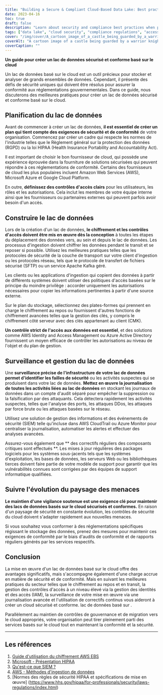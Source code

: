 ```yaml
---
title: "Building a Secure & Compliant Cloud-Based Data Lake: Best practices for protecting stored data"
date: 2023-04-16
toc: true
draft: false
description: "Learn about security and compliance best practices when planning, building and managing cloud-based data lakes in this comprehensive guide."
tags: ["data lake", "cloud security", "compliance regulations", "access controls", "encryption", "AWS", "Azure", "HIPAA", "GDPR", "monitoring", "patching", "cybersecurity", "SIEM solution", "IT support teams", "threat landscape", "cloud migration", "cloud governance"]
cover: "/img/cover/A_cartoon_image_of_a_castle_being_guarded_by_a_warrior.png"
coverAlt: "A cartoon image of a castle being guarded by a warrior knight, symbolizing the concept of strong protection for secure and compliant cloud-based storage"
coverCaption: ""
---
```

 **Un guide pour créer un lac de données sécurisé et conforme basé sur le cloud**  Un lac de données basé sur le cloud est un outil précieux pour stocker et analyser de grands ensembles de données. Cependant, il présente des défis de sécurité uniques qui doivent être résolus pour assurer la conformité aux réglementations gouvernementales. Dans ce guide, nous discuterons des meilleures pratiques pour créer un lac de données sécurisé et conforme basé sur le cloud.  ## Planification du lac de données  Avant de commencer à créer un lac de données, **il est essentiel de créer un plan qui tient compte des exigences de sécurité et de conformité** de votre organisation. Commencez par créer un cadre qui respecte les normes de l'industrie telles que le Règlement général sur la protection des données (RGPD) ou la loi HIPAA (Health Insurance Portability and Accountability Act).  Il est important de choisir le bon fournisseur de cloud, qui possède une expérience éprouvée dans la fourniture de solutions sécurisées qui peuvent répondre à ces réglementations de conformité. Certains des fournisseurs de cloud les plus populaires incluent Amazon Web Services (AWS), Microsoft Azure et Google Cloud Platform.  En outre, **définissez des contrôles d'accès clairs** pour les utilisateurs, les rôles et les autorisations. Cela inclut les membres de votre équipe interne ainsi que les fournisseurs ou partenaires externes qui peuvent parfois avoir besoin d'un accès.  ## Construire le lac de données  Lors de la création d'un lac de données, **le chiffrement et les contrôles d'accès doivent être mis en œuvre dès la conception** à toutes les étapes du déplacement des données vers, au sein et depuis le lac de données. Les processus d'ingestion doivent chiffrer les données pendant le transit et se reposer si possible. Utilisez les meilleures pratiques telles que les protocoles de sécurité de la couche de transport sur votre client d'ingestion ou les protocoles réseau, tels que le protocole de transfert de fichiers sécurisé (SFTP) ou un service Apache Kafka géré.  Les clients ou les applications d'ingestion qui copient des données à partir de différents systèmes doivent utiliser des politiques d'accès basées sur le principe du moindre privilège : accorder uniquement les autorisations nécessaires pour copier les informations pertinentes à partir d'une source externe.  Sur le plan du stockage, sélectionnez des plates-formes qui prennent en charge le chiffrement au repos ou fournissent d'autres fonctions de chiffrement avancées telles que la gestion des clés, y compris le chiffrement côté serveur avec des clés appartenant au client (CMK).  **Un contrôle strict de l'accès aux données est essentiel**, et des solutions comme AWS Identity and Access Management ou Azure Active Directory fournissent un moyen efficace de contrôler les autorisations au niveau de l'objet et du plan de gestion.  ## Surveillance et gestion du lac de données  Une **surveillance précise de l'infrastructure de votre lac de données permet d'identifier les failles de sécurité** ou les activités suspectes qui se produisent dans votre lac de données. **Mettez en œuvre la journalisation de toutes les activités liées au lac de données** en stockant les journaux de données dans un compte d'audit séparé pour empêcher la suppression ou la falsification par des attaquants. Cela détectera rapidement les activités suspectes, telles que l'analyse des ports, les attaques DDos, les attaques par force brute ou les attaques basées sur le réseau.  Utilisez une solution de gestion des informations et des événements de sécurité (SIEM) telle qu'incluse dans AWS CloudTrail ou Azure Monitor pour centraliser la journalisation, automatiser les alertes et effectuer des analyses avancées.  Assurez-vous également que ** des correctifs réguliers des composants critiques sont effectués **. Les mises à jour régulières des packages logiciels pour les systèmes sous-jacents tels que les systèmes d'exploitation, les bases de données, les serveurs Web ou les bibliothèques tierces doivent faire partie de votre modèle de support pour garantir que les vulnérabilités connues sont corrigées par des équipes de support informatique qualifiées.  ## Suivre l'évolution du paysage des menaces  **Le maintien d'une vigilance soutenue est une exigence clé pour maintenir des lacs de données basés sur le cloud sécurisés et conformes.** En raison d'un paysage de sécurité en constante évolution, les contrôles de sécurité du cloud doivent s'adapter rapidement aux nouvelles menaces.  Si vous souhaitez vous conformer à des réglementations spécifiques régissant le stockage des données, prenez des mesures pour maintenir ces exigences de conformité par le biais d'audits de conformité et de rapports réguliers générés par les services respectifs.  ## Conclusion  La mise en œuvre d'un lac de données basé sur le cloud offre des avantages significatifs, mais s'accompagne également d'une charge accrue en matière de sécurité et de conformité. Mais en suivant les meilleures pratiques du secteur telles que le chiffrement au repos et en transit, la gestion des contrôles d'accès à un niveau élevé via la gestion des identités et des accès (IAM), la surveillance de votre mise en œuvre via une journalisation avancée et l'utilisation de correctifs continus vous aideront à créer un cloud sécurisé et conforme. lac de données basé sur .  Parallèlement au maintien de contrôles de gouvernance et de migration vers le cloud appropriés, votre organisation peut tirer pleinement parti des services basés sur le cloud tout en maintenant la conformité et la sécurité.  _______  ## Les références  1. [Guide d'utilisation du chiffrement AWS EBS](https://docs.aws.amazon.com/AWSEC2/latest/UserGuide/AMIEncryption.html) 2. [Microsoft - Présentation HIPAA](https://learn.microsoft.com/en-us/azure/compliance/offerings/offering-hipaa-us) 3. [Qu'est-ce que SIEM ?](https://www.varonis.com/blog/what-is-siem) 4. [AWS - Méthodes d'ingestion de données](https://docs.aws.amazon.com/whitepapers/latest/building-data-lakes/data-ingestion-methods.html) 5. [Normes des règles de sécurité HIPAA et spécifications de mise en œuvre] (https://www.hhs.gov/hipaa/for-professionals/security/laws-regulations/index.html)